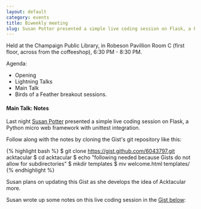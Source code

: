 ```yaml
---
layout: default
category: events
title: Biweekly meeting
slug: Susan Potter presented a simple live coding session on Flask, a Python micro web framework with unittest integration
---
```


Held at the Champaign Public Library, in Robeson Pavillion Room C (first floor, across from the coffeeshop),
6:30 PM - 8:30 PM.

Agenda:
* Opening
* Lightning Talks
* Main Talk
* Birds of a Feather breakout sessions.

#### Main Talk: Notes

Last night [Susan Potter](https://github.com/mbbx6spp) presented a simple
live coding session on Flask, a Python micro web framework with unittest
integration.

Follow along with the notes by cloning the Gist's git repository like this:

{% highlight bash %}
$ git clone https://gist.github.com/6043797.git acktacular
$ cd acktacular
$ echo "following needed because Gists do not allow for subdirectories"
$ mkdir templates
$ mv welcome.html templates/
{% endhighlight %}

Susan plans on updating this Gist as she develops the idea of Acktacular
more.

Susan wrote up some notes on this live coding session in the
[Gist below](https://gist.github.com/mbbx6spp/6043797):

<script src="https://gist.github.com/mbbx6spp/6043797.js"></script>
